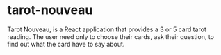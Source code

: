 # tarot-nouveau
Tarot Nouveau, is a React application that provides a 3 or 5 card tarot reading. The user need only to choose their cards, ask their question, to find out what the card have to say about. 
